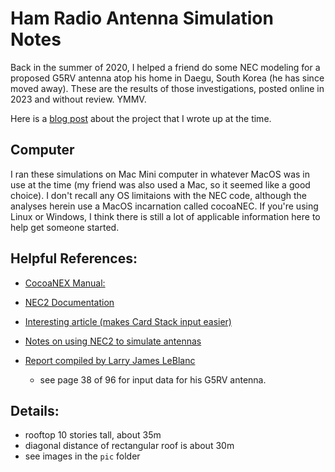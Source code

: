 # Ham Radio Antenna Simulation Notes

Back in the summer of 2020, I helped a friend do some NEC modeling for a
proposed G5RV antenna atop his home in Daegu, South Korea (he has since
moved away). These are the results of those investigations, posted online
in 2023 and without review. YMMV.

Here is a
[blog post](https://thestumbler.io/projs/hamradio/01-antenna-modeling.html)
about the project that I wrote up at the time.

## Computer

I ran these simulations on Mac Mini computer in whatever MacOS was in
use at the time (my friend was also used a Mac, so it seemed like a good
choice). I don't recall any OS limitaions with the NEC code, although
the analyses herein use a MacOS incarnation called cocoaNEC. If you're
using Linux or Windows, I think there is still a lot of applicable
information here to help get someone started.

## Helpful References:

* [CocoaNEX Manual:](http://www.w7ay.net/site/Manuals/cocoaNEC/index.html)

* [NEC2 Documentation](https://www.nec2.org/other/nec2prt3.pdf)

* [Interesting article (makes Card Stack input easier)](https://owenduffy.net/blog/?p=3047)

* [Notes on using NEC2 to simulate antennas](http://www.ipellejero.es/tecnico/nec-2/english.php#5)

* [Report compiled by Larry James LeBlanc](https://www.w5ddl.org/files/Zs6bkw_vs_G5rv_20100221b.pdf)
  - see page 38 of 96 for input data for his G5RV antenna.


## Details:

* rooftop 10 stories tall, about 35m
* diagonal distance of rectangular roof is about 30m
* see images in the `pic` folder

